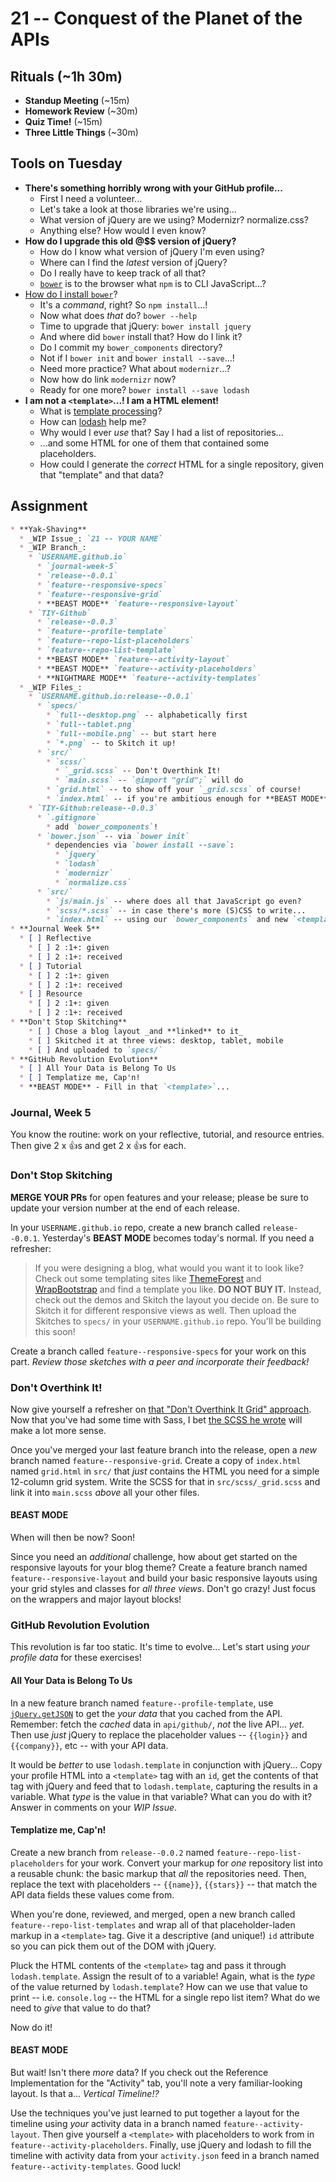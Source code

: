 # 21 -- Conquest of the Planet of the APIs

## Rituals (~1h 30m)

* **Standup Meeting** (~15m)
* **Homework Review** (~30m)
* **Quiz Time!** (~15m)
* **Three Little Things** (~30m)

## Tools on Tuesday

* **There's something horribly wrong with your GitHub profile...**
  * First I need a volunteer...
  * Let's take a look at those libraries we're using...
  * What version of jQuery are we using? Modernizr? normalize.css?
  * Anything else? How would I even know?
* **How do I upgrade this old @$$ version of jQuery?**
  * How do I know what version of jQuery I'm even using?
  * Where can I find the _latest_ version of jQuery?
  * Do I really have to keep track of all that?
  * [`bower`](https://bower.io) is to the browser what `npm` is to CLI JavaScript...?
* [How do I install `bower`](http://bower.io/#install-bower)?
  * It's a _command_, right? So `npm install`...!
  * Now what does _that_ do? `bower --help`
  * Time to upgrade that jQuery: `bower install jquery`
  * And where did `bower` install that? How do I link it?
  * Do I commit my `bower_components` directory?
  * Not if I `bower init` and `bower install --save`...!
  * Need more practice? What about `modernizr`...?
  * Now how do link `modernizr` now?
  * Ready for one more? `bower install --save lodash`
* **I am not a `<template>`...! I am a HTML element!**
  * What is [template processing](http://en.wikipedia.org/wiki/Template_processor)?
  * How can [lodash](http://lodash.com) help me?
  * Why would I ever _use_ that? Say I had a list of repositories...
  * ...and some HTML for one of them that contained some placeholders.
  * How could I generate the _correct_ HTML for a single repository, given that "template" and that data?

## Assignment

```markdown
* **Yak-Shaving**
  * _WIP Issue_: `21 -- YOUR NAME`
  * _WIP Branch_:
    * `USERNAME.github.io`
      * `journal-week-5`
      * `release--0.0.1`
      * `feature--responsive-specs`
      * `feature--responsive-grid`
      * **BEAST MODE** `feature--responsive-layout`
    * `TIY-Github`
      * `release--0.0.3`
      * `feature--profile-template`
      * `feature--repo-list-placeholders`
      * `feature--repo-list-template`
      * **BEAST MODE** `feature--activity-layout`
      * **BEAST MODE** `feature--activity-placeholders`
      * **NIGHTMARE MODE** `feature--activity-templates`
  * _WIP Files_:
    * `USERNAME.github.io:release--0.0.1`
      * `specs/`
        * `full--desktop.png` -- alphabetically first
        * `full--tablet.png`
        * `full--mobile.png` -- but start here
        * `*.png` -- to Skitch it up!
      * `src/`
        * `scss/`
          * `_grid.scss` -- Don't Overthink It!
          * `main.scss` -- `@import "grid";` will do
        * `grid.html` -- to show off your `_grid.scss` of course!
        * `index.html` -- if you're ambitious enough for **BEAST MODE**
    * `TIY-Github:release--0.0.3`
      * `.gitignore`
        * add `bower_components`!
      * `bower.json` -- via `bower init`
        * dependencies via `bower install --save`:
          * `jquery`
          * `lodash`
          * `modernizr`
          * `normalize.css`
      * `src/`
        * `js/main.js` -- where does all that JavaScript go even?
        * `scss/*.scss` -- in case there's more (S)CSS to write...
        * `index.html` -- using our `bower_components` and new `<template>` tags!
* **Journal Week 5**
  * [ ] Reflective
    * [ ] 2 :1+: given
    * [ ] 2 :1+: received
  * [ ] Tutorial
    * [ ] 2 :1+: given
    * [ ] 2 :1+: received
  * [ ] Resource
    * [ ] 2 :1+: given
    * [ ] 2 :1+: received
* **Don't Stop Skitching**
    * [ ] Chose a blog layout _and **linked** to it_
    * [ ] Skitched it at three views: desktop, tablet, mobile
    * [ ] And uploaded to `specs/`
* **GitHub Revolution Evolution**
  * [ ] All Your Data is Belong To Us
  * [ ] Templatize me, Cap'n!
  * **BEAST MODE** - Fill in that `<template>`...
```

### Journal, Week 5
You know the routine: work on your reflective, tutorial, and resource entries. Then give 2 x :+1:s and get 2 x :+1:s for each.

### Don't Stop Skitching

**MERGE YOUR PRs** for open features and your release; please be sure to update your version number at the end of each release.

In your `USERNAME.github.io` repo, create a new branch called `release--0.0.1`. Yesterday's **BEAST MODE** becomes today's normal. If you need a refresher:

> If you were designing a blog, what would you want it to look like? Check out some templating sites like [ThemeForest](http://themeforest.net/) and [WrapBootstrap](https://wrapbootstrap.com/) and find a template you like. **DO NOT BUY IT.** Instead, check out the demos and Skitch the layout you decide on. Be sure to Skitch it for different responsive views as well. Then upload the Skitches to `specs/` in your `USERNAME.github.io` repo. You'll be building this soon!

Create a branch called `feature--responsive-specs` for your work on this part. _Review those sketches with a peer and incorporate their feedback!_

### Don't Overthink It!

Now give yourself a refresher on [that "Don't Overthink It Grid" approach](https://css-tricks.com/dont-overthink-it-grids/). Now that you've had some time with Sass, I bet [the SCSS he wrote](http://codepen.io/chriscoyier/pen/eGcLw) will make a lot more sense.

Once you've merged your last feature branch into the release, open a _new_ branch named `feature--responsive-grid`. Create a copy of `index.html` named `grid.html` in `src/` that _just_ contains the HTML you need for a simple 12-column grid system. Write the SCSS for that in `src/scss/_grid.scss` and link it into `main.scss` _above_ all your other files.

#### BEAST MODE

When will then be now? Soon!

Since you need an _additional_ challenge, how about get started on the responsive layouts for your blog theme? Create a feature branch named `feature--responsive-layout` and build your basic responsive layouts using your grid styles and classes for _all three views_. Don't go crazy! Just focus on the wrappers and major layout blocks!

### GitHub Revolution Evolution

This revolution is far too static. It's time to evolve... Let's start using _your profile data_ for these exercises!

#### All Your Data is Belong To Us

In a new feature branch named `feature--profile-template`, use [`jQuery.getJSON`](https://api.jquery.com/jQuery.getJSON) to get the _your data_ that you cached from the API. Remember: fetch the _cached_ data in `api/github/`, _not_ the live API... _yet._ Then use _just_ jQuery to replace the placeholder values -- `{{login}}` and `{{company}}`, etc -- with your API data.

It would be _better_ to use `lodash.template` in conjunction with jQuery... Copy your profile HTML into a `<template>` tag with an `id`, get the contents of that tag with jQuery and feed that to `lodash.template`, capturing the results in a variable. What _type_ is the value in that variable? What can you do with it? Answer in comments on your _WIP Issue_.

#### Templatize me, Cap'n!

Create a new branch from `release--0.0.2` named `feature--repo-list-placeholders` for your work. Convert your markup for _one_ repository list into a reusable chunk: the basic markup that _all_ the repositories need. Then, replace the text with placeholders -- `{{name}}`, `{{stars}}` -- that match the API data fields these values come from.

When you're done, reviewed, and merged, open a new branch called `feature--repo-list-templates` and wrap all of that placeholder-laden markup in a `<template>` tag. Give it a descriptive (and unique!) `id` attribute so you can pick them out of the DOM with jQuery.

Pluck the HTML contents of the `<template>` tag and pass it through `lodash.template`. Assign the result of to a variable! Again, what is the _type_ of the value returned by `lodash.template`? How can we use that value to print -- i.e. `console.log` -- the HTML for a single repo list item? What do we need to _give_ that value to do that?

Now do it!

#### BEAST MODE

But wait! Isn't there _more_ data? If you check out the Reference Implementation for the "Activity" tab, you'll note a very familiar-looking layout. Is that a... _Vertical Timeline!?_

Use the techniques you've just learned to put together a layout for the timeline using _your_ activity data in a branch named `feature--activity-layout`. Then give yourself a `<template>` with placeholders to work from in `feature--activity-placeholders`. Finally, use jQuery and lodash to fill the timeline with activity data from your `activity.json` feed in a branch named `feature--activity-templates`. Good luck!
